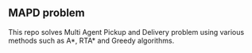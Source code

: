 ## MAPD problem
This repo solves Multi Agent Pickup and Delivery problem using various methods such as A*, RTA* and Greedy algorithms.
